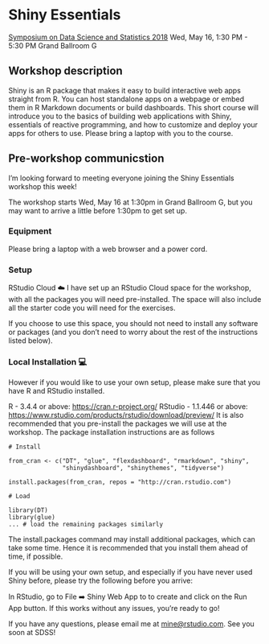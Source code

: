 # Shiny Essentials

[Symposium on Data Science and Statistics 2018](https://ww2.amstat.org/meetings/sdss/2018/index.cfm)
Wed, May 16, 1:30 PM - 5:30 PM 
Grand Ballroom G

## Workshop description

Shiny is an R package that makes it easy to build interactive web apps straight 
from R. You can host standalone apps on a webpage or embed them in R Markdown 
documents or build dashboards. This short course will introduce you to the 
basics of building web applications with Shiny, essentials of reactive 
programming, and how to customize and deploy your apps for others to use. 
Please bring a laptop with you to the course.

## Pre-workshop communicstion

I’m looking forward to meeting everyone joining the Shiny Essentials workshop 
this week!

The workshop starts Wed, May 16 at 1:30pm in Grand Ballroom G, but you may 
want to arrive a little before 1:30pm to get set up.

### Equipment

Please bring a laptop with a web browser and a power cord.

### Setup

RStudio Cloud :cloud:
I have set up an RStudio Cloud space for the workshop, with all the packages 
you will need pre-installed. The space will also include all the starter code 
you will need for the exercises.

If you choose to use this space, you should not need to install any software 
or packages (and you don’t need to worry about the rest of the instructions 
listed below).

### Local Installation :computer:

However if you would like to use your own setup, please make sure that you have 
R and RStudio installed.

R - 3.4.4 or above: https://cran.r-project.org/
RStudio - 1.1.446 or above: https://www.rstudio.com/products/rstudio/download/preview/
It is also recommended that you pre-install the packages we will use at the 
workshop. The package installation instructions are as follows

```
# Install

from_cran <- c("DT", "glue", "flexdashboard", "rmarkdown", "shiny", 
               "shinydashboard", "shinythemes", "tidyverse")

install.packages(from_cran, repos = "http://cran.rstudio.com")

# Load

library(DT)
library(glue)
... # load the remaining packages similarly
```

The install.packages command may install additional packages, which can take 
some time. Hence it is recommended that you install them ahead of time, 
if possible.

If you will be using your own setup, and especially if you have never used 
Shiny before, please try the following before you arrive:

In RStudio, go to File :arrow_right: Shiny Web App to to create and click on 
the Run App button. If this works without any issues, you’re ready to go!

If you have any questions, please email me at mine@rstudio.com. 
See you soon at SDSS!
